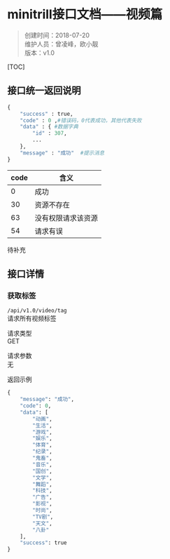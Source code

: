 # minitrill接口文档——视频篇


>创建时间：2018-07-20  
维护人员：曾凌峰，欧小靓  
版本：v1.0  

[TOC]

## 接口统一返回说明

```python
{
    "success" : true,
    "code" : 0 ,#错误码，0代表成功，其他代表失败
    "data" : { #数据字典
        "id" : 307,
        ...
    },
    "message" : "成功"  #提示消息
}
```


|code| 含义|
|----|-----|
|0   | 成功 |
|30  | 资源不存在|
|63  |没有权限请求该资源|
|54  |请求有误|  

待补充

## 接口详情

### 获取标签

``/api/v1.0/video/tag``  
请求所有视频标签

请求类型  
GET

请求参数  
无

返回示例

```python
{
    "message": "成功",
    "code": 0,
    "data": [
        "动画",
        "生活",
        "游戏",
        "娱乐",
        "体育",
        "纪录",
        "鬼畜",
        "音乐",
        "国创",
        "文学",
        "舞蹈",
        "科技",
        "广告",
        "影视",
        "时尚",
        "TV剧",
        "天文",
        "八卦"
    ],
    "success": true
}
```

